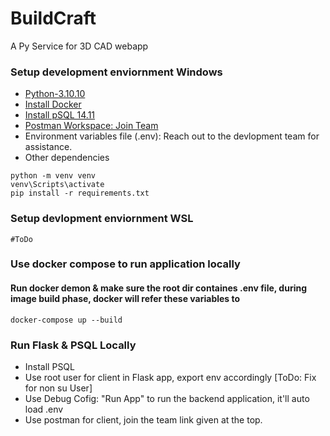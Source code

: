 # BuildCraft 
A Py Service for 3D CAD webapp

### Setup development enviornment Windows
- [Python-3.10.10](https://www.python.org/downloads/release/python-31010/)
- [Install Docker](https://docs.docker.com/desktop/install/windows-install/)
- [Install pSQL 14.11](https://www.enterprisedb.com/downloads/postgres-postgresql-downloads)
- [Postman Workspace: Join Team](https://app.getpostman.com/join-team?invite_code=ab699dca615cd7cdf3c0a7ac2555945a&target_code=0daec711d0eec3598b07db967dd612df)
- Environment variables file (.env): Reach out to the devlopment team for assistance.
- Other dependencies
```
python -m venv venv
venv\Scripts\activate
pip install -r requirements.txt
```

### Setup devlopment enviornment WSL
```
#ToDo
```

### Use docker compose to run application locally
#### Run docker demon & make sure the root dir containes .env file, during image build phase, docker will refer these variables to 
```
docker-compose up --build
```

### Run Flask & PSQL Locally
- Install PSQL
- Use root user for client in Flask app, export env accordingly [ToDo: Fix for non su User]
- Use Debug Cofig: "Run App" to run the backend application, it'll auto load .env
- Use postman for client, join the team link given at the top.